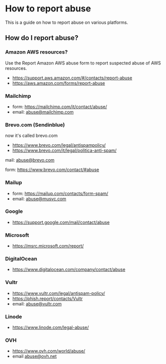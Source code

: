 # How to report abuse

This is a guide on how to report abuse on various platforms.

## How do I report abuse?

### Amazon AWS resources?

Use the Report Amazon AWS abuse form to report suspected abuse of AWS resources.

- <https://support.aws.amazon.com/#/contacts/report-abuse>
- <https://aws.amazon.com/forms/report-abuse>

### Mailchimp

- form: <https://mailchimp.com/it/contact/abuse/>
- email: <abuse@mailchimp.com>

### Brevo.com (Sendinblue)

now it's called brevo.com

- <https://www.brevo.com/legal/antispampolicy/>
- <https://www.brevo.com/it/legal/politica-anti-spam/>

mail: <abuse@brevo.com>

form: <https://www.brevo.com/contact/#abuse>

### Mailup

- form: <https://mailup.com/contacts/form-spam/>
- email: <abuse@musvc.com>

### Google

- <https://support.google.com/mail/contact/abuse>

### Microsoft

- <https://msrc.microsoft.com/report/>

### DigitalOcean

- <https://www.digitalocean.com/company/contact/abuse>

### Vultr

- <https://www.vultr.com/legal/antispam-policy/>
- <https://phish.report/contacts/Vultr>
- email: <abuse@vultr.com>

### Linode

- <https://www.linode.com/legal-abuse/>

### OVH

- <https://www.ovh.com/world/abuse/>
- email <abuse@ovh.net>
